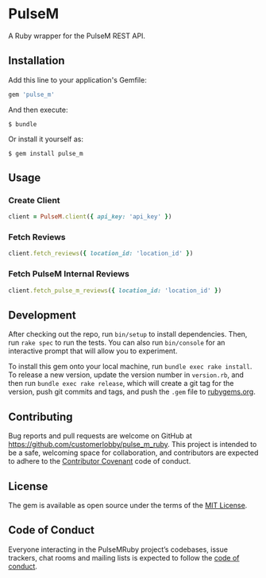 # PulseM

A Ruby wrapper for the PulseM REST API.

## Installation

Add this line to your application's Gemfile:

```ruby
gem 'pulse_m'
```

And then execute:

    $ bundle

Or install it yourself as:

    $ gem install pulse_m

## Usage

### Create Client
```ruby
client = PulseM.client({ api_key: 'api_key' })
```

### Fetch Reviews
```ruby
client.fetch_reviews({ location_id: 'location_id' })
```

### Fetch PulseM Internal Reviews
```ruby
client.fetch_pulse_m_reviews({ location_id: 'location_id' })
```

## Development

After checking out the repo, run `bin/setup` to install dependencies. Then, run `rake spec` to run the tests. You can also run `bin/console` for an interactive prompt that will allow you to experiment.

To install this gem onto your local machine, run `bundle exec rake install`. To release a new version, update the version number in `version.rb`, and then run `bundle exec rake release`, which will create a git tag for the version, push git commits and tags, and push the `.gem` file to [rubygems.org](https://rubygems.org).

## Contributing

Bug reports and pull requests are welcome on GitHub at https://github.com/customerlobby/pulse_m_ruby. This project is intended to be a safe, welcoming space for collaboration, and contributors are expected to adhere to the [Contributor Covenant](http://contributor-covenant.org) code of conduct.

## License

The gem is available as open source under the terms of the [MIT License](https://opensource.org/licenses/MIT).

## Code of Conduct

Everyone interacting in the PulseMRuby project’s codebases, issue trackers, chat rooms and mailing lists is expected to follow the [code of conduct](https://github.com/[USERNAME]/pulse_m_ruby/blob/master/CODE_OF_CONDUCT.md).
